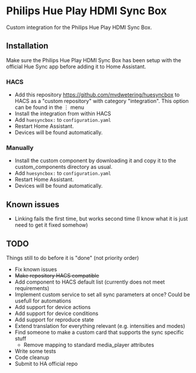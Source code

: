# Philips Hue Play HDMI Sync Box

Custom integration for the Philips Hue Play HDMI Sync Box.

## Installation

Make sure the Philips Hue Play HDMI Sync Box has been setup with the official Hue Sync app before adding it to Home Assistant.

### HACS

* Add this repository https://github.com/mvdwetering/huesyncbox to HACS as a "custom repository" with category "integration". This option can be found in the ⋮ menu
* Install the integration from within HACS
* Add `huesyncbox:` to `configuration.yaml`
* Restart Home Assistant.
* Devices will be found automatically.

### Manually

* Install the custom component by downloading it and copy it to the custom_components directory as usual.
* Add `huesyncbox:` to `configuration.yaml`
* Restart Home Assistant.
* Devices will be found automatically.

## Known issues

* Linking fails the first time, but works second time (I know what it is just need to get it fixed somehow)

## TODO

Things still to do before it is "done"
(not priority order)

* Fix known issues
* ~~Make repository HACS compatible~~
* Add component to HACS default list (currently does not meet requirements)
* Implement custom service to set all sync parameters at once? Could be usefull for automations
* Add support for device actions
* Add support for device conditions
* Add support for reproduce state
* Extend translation for everything relevant (e.g. intensities and modes)
* Find someone to make a custom card that supports the sync specific stuff
  * Remove mapping to standard media_player attributes
* Write some tests
* Code cleanup
* Submit to HA official repo
